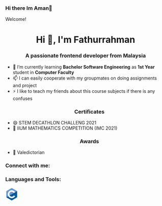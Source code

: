 ### Hi there Im Aman👋
Welcome!

<!--
**fthurahman/fthurahman** is a ✨ _special_ ✨ repository because its `README.md` (this file) appears on your GitHub profile.

Here are some ideas to get you started:

- 🔭 I’m currently working on ...
- 🌱 I’m currently learning ...
- 👯 I’m looking to collaborate on ...
- 🤔 I’m looking for help with ...
- 💬 Ask me abo How to reach me: ...
- 😄 Pronouns: ...
- ⚡ Fun fact: ...
-->
<h1 align="center">Hi 👋, I'm Fathurrahman</h1>
<h3 align="center">A passionate frontend developer from Malaysia</h3>

- 🌱 I’m currently learning **Bachelor Software Engineering** as **1st Year** student in **Computer Faculty**
- 📫 I can easily cooperate with my groupmates on doing assignments and project
- ⚡ I like to teach my friends about this course subjects if there is any confuses
  <h3 align="center">Certificates</h3>
- 😄 STEM DECATHLON CHALLENG 2021
- 🔭 IIUM MATHEMATICS COMPETITION (IMC 2021)
  <h3 align="center">Awards</h3>
- 💬 Valedictorian

  

  

<h3 align="left">Connect with me:</h3>
<p align="left">
</p>

<h3 align="left">Languages and Tools:</h3>
<p align="left"> <a href="https://www.cprogramming.com/" target="_blank" rel="noreferrer"> <img src="https://raw.githubusercontent.com/devicons/devicon/master/icons/c/c-original.svg" alt="c" width="40" height="40"/> </a> </p>


